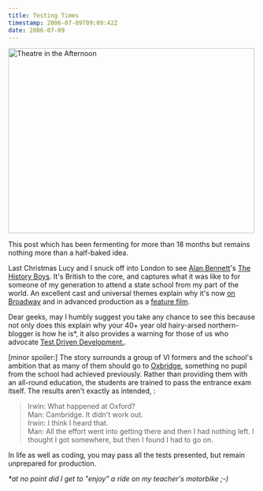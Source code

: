 ```yaml
---
title: Testing Times
timestamp: 2006-07-09T09:09:42Z
date: 2006-07-09
---
```


<a href="http://www.flickr.com/photos/psd/3061120/" title="Theatre in the Afternoon by psd, on Flickr"><img src="http://farm1.static.flickr.com/1/3061120_32f92d1647.jpg" width="500" height="375" alt="Theatre in the Afternoon" /></a><p>This post which has been fermenting for more than 18 months but remains nothing more than a half-baked idea. </p><p>Last Christmas <span class="vcard"><span class="fn" rel="spouse">Lucy</span></span> and I snuck off into London to see <span class="vcard"><a href="http://en.wikipedia.org/wiki/Alan_Bennett" rel="muse" class="fn url">Alan Bennett</a></span>'s <a href='http://www.nationaltheatre.org.uk/?lid=7785'>The History Boys</a>. It's British to the core, and captures what it was like to for someone of my generation to attend a state school from my part of the world. An excellent cast and universal themes explain why it's now <a href="http://www.historyboysonbroadway.com/">on Broadway</a> and in advanced production as a <a href="http://uk.imdb.com/title/tt0464049/">feature film</a>.</p><p>Dear geeks, may I humbly suggest you take any chance to see this because not only does this explain why your 40+ year old hairy-arsed northern-blogger is how he is*, it also provides a warning for those of us who advocate <a href="http://en.wikipedia.org/wiki/Test_driven_development">Test Driven Development.</a>. 
</p><p>[minor spoiler:] The story surrounds a group of VI formers and the school's ambition that as many of them should go to <a href="http://en.wikipedia.org/wiki/Oxbridge">Oxbridge</a>, something no pupil from the school had achieved previously. Rather than providing them with an all-round education, the students are trained to pass the entrance exam itself. The results aren't exactly as intended, :</p><blockquote>Irwin: What happened at Oxford?<br>
Man: Cambridge. It didn't work out.<br>
Irwin: I think I heard that.<br>
Man: All the effort went into getting there and then I had nothing left. I thought I got somewhere, but then I found I had to go on.
</blockquote><p>In life as well as coding, you may pass all the tests presented, but remain unprepared for production.</p><p><i>*at no point did I get to "enjoy" a ride on my teacher's motorbike ;-)</i></p>